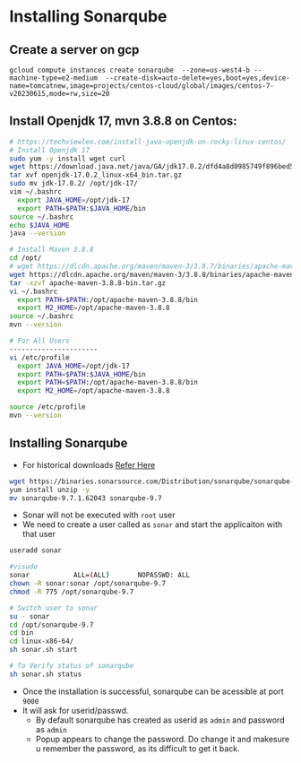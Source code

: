 # Installing Sonarqube 
## Create a server on gcp 
```
gcloud compute instances create sonarqube  --zone=us-west4-b --machine-type=e2-medium  --create-disk=auto-delete=yes,boot=yes,device-name=tomcatnew,image=projects/centos-cloud/global/images/centos-7-v20230615,mode=rw,size=20
```

## Install Openjdk 17, mvn 3.8.8 on Centos:
```bash
# https://techviewleo.com/install-java-openjdk-on-rocky-linux-centos/
# Install Openjdk 17
sudo yum -y install wget curl
wget https://download.java.net/java/GA/jdk17.0.2/dfd4a8d0985749f896bed50d7138ee7f/8/GPL/openjdk-17.0.2_linux-x64_bin.tar.gz
tar xvf openjdk-17.0.2_linux-x64_bin.tar.gz
sudo mv jdk-17.0.2/ /opt/jdk-17/
vim ~/.bashrc
  export JAVA_HOME=/opt/jdk-17
  export PATH=$PATH:$JAVA_HOME/bin
source ~/.bashrc
echo $JAVA_HOME
java --version

# Install Maven 3.8.8
cd /opt/
# wget https://dlcdn.apache.org/maven/maven-3/3.8.7/binaries/apache-maven-3.8.7-bin.tar.gz
wget https://dlcdn.apache.org/maven/maven-3/3.8.8/binaries/apache-maven-3.8.8-bin.tar.gz
tar -xzvf apache-maven-3.8.8-bin.tar.gz
vi ~/.bashrc
  export PATH=$PATH:/opt/apache-maven-3.8.8/bin
  export M2_HOME=/opt/apache-maven-3.8.8
source ~/.bashrc
mvn --version

# For All Users
---------------------- 
vi /etc/profile
  export JAVA_HOME=/opt/jdk-17
  export PATH=$PATH:$JAVA_HOME/bin
  export PATH=$PATH:/opt/apache-maven-3.8.8/bin
  export M2_HOME=/opt/apache-maven-3.8.8

source /etc/profile
mvn --version
```

## Installing Sonarqube 
* For historical downloads [Refer Here](https://www.sonarsource.com/products/sonarqube/downloads/historical-downloads/)
```bash
wget https://binaries.sonarsource.com/Distribution/sonarqube/sonarqube-9.7.1.62043.zip
yum install unzip -y
mv sonarqube-9.7.1.62043 sonarqube-9.7
```
* Sonar will not be executed with `root` user
* We need to create a user called as `sonar` and start the applicaiton with that user 
```bash
useradd sonar

#visudo
sonar           ALL=(ALL)       NOPASSWD: ALL
chown -R sonar:sonar /opt/sonarqube-9.7
chmod -R 775 /opt/sonarqube-9.7

# Switch user to sonar
su - sonar
cd /opt/sonarqube-9.7
cd bin
cd linux-x86-64/
sh sonar.sh start

# To Verify status of sonarqube
sh sonar.sh status
```
* Once the installation is successful, sonarqube can be acessible at port `9000`
* It will ask for userid/passwd.
  * By default sonarqube has created as userid as `admin` and password as `admin`
  * Popup appears to change the password. Do change it and makesure u remember the password, as its difficult to get it back.